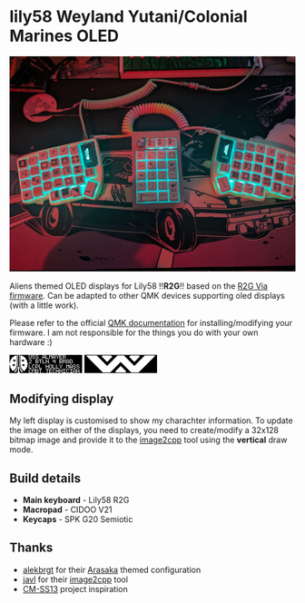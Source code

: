 # lily58 Weyland Yutani/Colonial Marines OLED
![picture](full.jpg)

Aliens themed OLED displays for Lily58 !!**R2G**!! based on the [R2G Via firmware](https://github.com/qmk/qmk_firmware/tree/master/keyboards/lily58/keymaps/via_mechboards). Can be adapted to other QMK devices supporting oled displays (with a little work).

Please refer to the official [QMK documentation](https://docs.qmk.fm/#/) for installing/modifying your firmware. I am not responsible for the things you do with your own hardware :) 

![text bmp](text.bmp)
![logo.bmp](logo.bmp)

## Modifying display
My left display is customised to show my charachter information. To update the image on either of the displays, you need to create/modify a 32x128 bitmap image and provide it to the [image2cpp](https://javl.github.io/image2cpp/) tool using the **vertical** draw mode.

## Build details
- **Main keyboard** - Lily58 R2G
- **Macropad** - CIDOO V21
- **Keycaps** - SPK G20 Semiotic

## Thanks
- [alekbrgt](github.com/aleksbrgt) for their [Arasaka](https://gist.github.com/aleksbrgt/48a8eb932dc1b6aa8f4b36ecd7c380d0) themed configuration
- [javl](https://github.com/javl) for their [image2cpp](https://javl.github.io/image2cpp/) tool
- [CM-SS13](https://cm-ss13.com/) project inspiration
